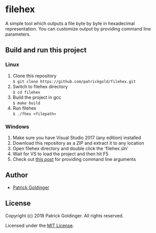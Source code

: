 # filehex
A simple tool which outputs a file byte by byte in hexadecimal representation. You can customize output by providing command line parameters.

## Build and run this project

### Linux
1. Clone this repository\
```$ git clone https://github.com/patrickgold/filehex.git```
2. Switch to filehex directory\
```$ cd filehex```
3. Build the project in gcc\
```$ make build```
4. Run filehex\
```$ ./fhex <filepath>```

### Windows
1. Make sure you have Visual Studio 2017 (any edition) installed
2. Download this repository as a ZIP and extract it to any location
3. Open filehex directory and double click the 'filehex.sln'
4. Wait for VS to load the project and then hit F5
5. Check out [this post](https://stackoverflow.com/questions/298708/debugging-with-command-line-parameters-in-visual-studio) for providing command line arguments

## Author
* [Patrick Goldinger](https://github.com/patrickgold)

## License
Copyright (c) 2018 Patrick Goldinger. All rights reserved.

Licensed under the [MIT License](LICENSE).
